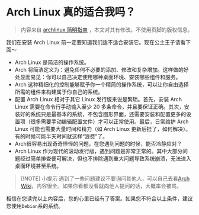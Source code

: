 # Arch Linux 真的适合我吗？

> 内容来自 [archlinux 简明指南](https://arch.icekylin.online/) ，本文对其有修改。不使用页脚的版权信息。

我们在安装 Arch Linux 前一定要知道我们适不适合安装它。现在公主王子请看下面～<br>

- Arch Linux 是简洁的操作系统。
- Arch 将简洁定义为：避免任何不必要的添加、修改和复杂增加。这样做的好处显而易见：你可以自己决定使用哪种桌面环境、安装哪些组件和服务。
- Arch 这种精细化的控制能够赋予你一个精简的操作系统，可以让你自由选择所需的组件来构建属于你自己的系统。
- 配置 Arch Linux 相对于其它 Linux 发行版来说是繁琐。首先，安装 Arch Linux 需要在命令行手动输入至少 20 多条命令，并且要保证正确。其次，安装好的系统只是最基本的系统，不包含图形界面，还需要安装和配置更多的设置项（很多需要手动编辑配置文件）才可以正常使用。最后，日常维护 Arch Linux 可能也需要大量时间和精力（如 Arch Linux 更新后挂了，如何解决）。有的时候可能半天时间就这样“浪费”了。<br>
- Arch很容易出现奇奇怪怪的问题，在您遇到问题的时候，能否冷静应对？
- Arch Linux 作为现代的滚动发行版，遇到问题是非常正常的。其中大部分问题经过简单排查便可解决，但也不排除遇到重大问题导致系统崩溃，无法进入桌面环境甚至系统。

> [!NOTE] 小提示
> 遇到了一些问题建议不要询问其他人，可以自己去看[Arch Wiki](https://wiki.archlinux.org/)，内容很全。如果你看都没看就向他人提问的话，大概率会被骂。

相信在您读完以上内容后，您的心里已经有了答案。如果您不符合以上条件，建议您使用`Debian`系的系统。
